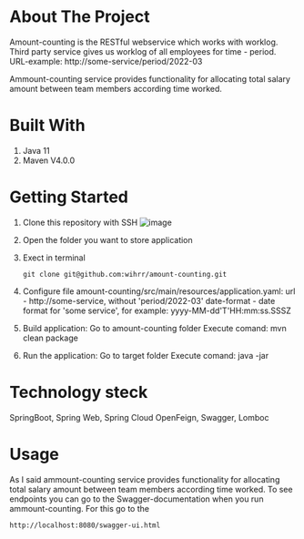 # About The Project
Amount-counting is the RESTful webservice which works with worklog. Third party service gives us worklog of all employees for time - period. URL-example: http://some-service/period/2022-03

Ammount-counting service provides functionality for allocating total salary amount between team members according time worked.

# Built With
1. Java 11 
2. Maven V4.0.0

# Getting Started
1. Clone this repository with SSH
![image](https://user-images.githubusercontent.com/73289793/162756775-63273fd1-a02d-40e6-9a8a-6634fba9677f.png)

3. Open the folder you want to store application
4. Exect in terminal 
   ```
   git clone git@github.com:wihrr/amount-counting.git
   
   ```
5. Configure file amount-counting/src/main/resources/application.yaml:
   url - http://some-service, without 'period/2022-03'
   date-format - date format for 'some service', for example: yyyy-MM-dd'T'HH:mm:ss.SSSZ
   
6. Build application: 
   Go to amount-counting folder 
   Execute comand: mvn clean package

7. Run the application:
   Go to target folder 
   Execute comand: java -jar 

# Technology steck
SpringBoot, Spring Web, Spring Cloud OpenFeign, Swagger, Lomboc

# Usage
As I said ammount-counting service provides functionality for allocating total salary amount between team members according time worked.
To see endpoints you can go to the Swagger-documentation when you run ammount-counting. For this go to the 
```
http://localhost:8080/swagger-ui.html
```

